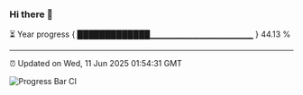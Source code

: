 ### Hi there 👋

⏳ Year progress { █████████████▁▁▁▁▁▁▁▁▁▁▁▁▁▁▁▁▁ } 44.13 %

---

⏰ Updated on Wed, 11 Jun 2025 01:54:31 GMT

![Progress Bar CI](https://github.com/liununu/liununu/workflows/Progress%20Bar%20CI/badge.svg)
